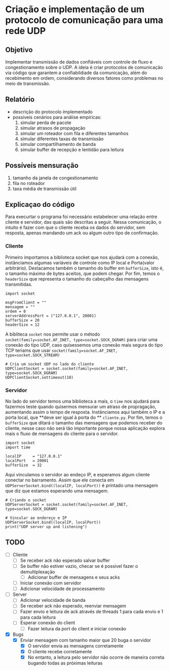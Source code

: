 # Criação e implementação de um protocolo de comunicação para uma rede UDP

## Objetivo
Implementar transmissão de dados confiáveis com controle de fluxo e congestionamento sobre o UDP. A ideia é criar protocolos de comunicação 
via código que garantem a confiabildiade da comunicação, além do recebimento em ordem, considerando diversos fatores como problemas no meio de 
transmissão.

## Relatório
* descrição do protocolo implementado
* possíveis cenários para análise empíricas:
  1. simular perda de pacote
  2. simular atrasos de propagação
  3. simular um roteador com fila e diferentes tamanhos
  4. simular diferentes taxas de transmissão
  5. simular compartilhamento de banda
  6. simular buffer de recepção e lentidão para leitura

## Possíveis mensuração
1. tamanho da janela de congestionamento
2. fila no roteador
3. taxa média de transmissão útil

## Explicaçao do código
Para execurtar o programa foi necessário estabelecer uma relação entre cliente e servidor, das quais são descritas a seguir. Nessa comunicação, o intuito é fazer com que o cliente receba os dados do servidor, sem resposta, apenas mandando um ack ou algum outro tipo de confirmação.

### Cliente
Primeiro importamos a biblioteca socket que nos ajudará com a conexão, instânciamos algumas variáveis de controle como IP local e Porta(valor arbitrário). Destacamos também o tamanho do buffer em `bufferSize`, isto é, o tamanho máximo de bytes aceitos, que podem chegar. Por fim, temos o `headerSize` que representa o tamanho do cabeçalho das mensagens transmitidas. 
```Py
import socket

msgFromClient = ""
mensagem = ""
ordem = 0
serverAddressPort = ("127.0.0.1", 20001)
bufferSize = 20
headerSize = 12
```

A bibliteca `socket` nos permite usar o método `socket(family=socket.AF_INET, type=socket.SOCK_DGRAM)`  para criar uma conexão do tipo UDP, caso quisessemos uma conexão mais segura do tipo TCP teriams que usar `socket(family=socket.AF_INET, type=socket.SOCK_STREAM)` 
```Py
# Cria um socket UDP no lado do cliente
UDPClientSocket = socket.socket(family=socket.AF_INET, type=socket.SOCK_DGRAM)
UDPClientSocket.settimeout(10)
```

### Servidor
No lado do servidor temos uma biblioteca a mais, o `time` nos ajudará para fazermos teste quando quisermos mensurar um atraso de propragação, aumentando assim o tempo de resposta. Instânciamos aqui também o IP e a porta local, que **deve ser igual à porta do ** `cliente.py`. Por fim, temos o `bufferSize` que ditará o tamanho das mensagens que podemos receber do cliente, nesse caso não será tão importante porque nossa aplicação explora mais o fluxo de mensagens do cliente para o servidor.
```Py
import socket
import time

localIP     = "127.0.0.1"
localPort   = 20001
bufferSize  = 32
```

Aqui vinculamos o servidor ao endeço IP, e esperamos algum cliente conectar no barramento. Assim que ele conecta em `UDPServerSocket.bind((localIP, localPort))` é printado uma mensagem que diz que estamos esperando uma mensagem.
```Py
# Criando o socket
UDPServerSocket = socket.socket(family=socket.AF_INET, type=socket.SOCK_DGRAM)
 
# Vincular ao endereço e IP
UDPServerSocket.bind((localIP, localPort))
print("UDP server up and listening")
```

## TODO

- [ ] Cliente
  - [ ] Se receber ack não esperado salvar buffer
  - [ ] Se buffer não estiver vazio, checar se é possível fazer o demultiplexação
    - [ ] Adicionar buffer de mensagens e seus acks
  - [ ] Iniciar conexão com servidor
  - [ ] Adicionar velocidade de processamento
- [ ] Server
  - [ ] Adicionar velocidade de banda
  - [ ] Se receber ack não esperado, reenviar mensagem
  - [ ] Fazer envio e leitura de ack através de threads 1 para cada envio e 1 para cada leitura
  - [ ] Esperar conexão do client
    - [ ] Fazer leitura da port do client e iniciar conexão
- [x] Bugs
  - [x] Enviar mensagem com tamanho maior que 20 buga o servidor
    - [x] O servidor envia as mensagens corretamente
    - [x] O cliente recebe corretamente
    - [x] No entanto, a leitura pelo servidor não ocorre de maneira correta bugando todas as próximas leituras
